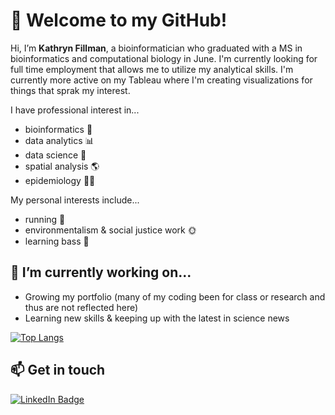 # 👋 Welcome to my GitHub!
Hi, I’m **Kathryn Fillman**, a bioinformatician who graduated with a MS in bioinformatics and computational biology in June. I'm currently looking for full time employment that allows me to utilize my analytical skills.
I'm currently more active on my Tableau where I'm creating visualizations for things that sprak my interest.

I have professional interest in...
- bioinformatics :microscope:
- data analytics :bar_chart:
- data science :bookmark_tabs:
- spatial analysis :earth_americas:
- epidemiology :health_worker:

My personal interests include...
- running :running:
- environmentalism & social justice work :sun_with_face:
- learning bass :guitar:

## 🌱 I’m currently working on...
- Growing my portfolio (many of my coding been for class or research and thus are not reflected here)
- Learning new skills & keeping up with the latest in science news

[![Top Langs](https://github-readme-stats.vercel.app/api/top-langs/?username=kfillman&layout=compact&theme=solarized-light&exclude_repo=Dr.-Semmelweis-and-the-Discovery-of-Handwashing)](https://github.com/anuraghazra/github-readme-stats)

## 📫 Get in touch
<div id="badges">
  <a href="https://www.linkedin.com/in/kfillman/">
    <img src="https://img.shields.io/badge/LinkedIn-blue?style=for-the-badge&logo=linkedin&logoColor=white" alt="LinkedIn Badge"/>
  </a>
</div>



<!---
kfillman/kfillman is a ✨ special ✨ repository because its `README.md` (this file) appears on your GitHub profile.
You can click the Preview link to take a look at your changes.
--->
